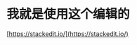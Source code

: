 # 我就是使用这个编辑的
[https://stackedit.io/](https://stackedit.io/)


<!--stackedit_data:
eyJoaXN0b3J5IjpbMTU5OTI2NjQ5Nl19
-->